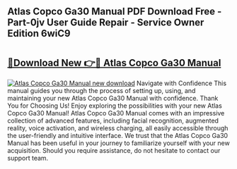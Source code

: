 ## Atlas Copco Ga30 Manual PDF Download Free - Part-0jv User Guide Repair - Service Owner Edition 6wiC9

# <h2><a href="http://bc22164.oget.top/?id=Atlas+Copco+Ga30+Manual">🔗Download New 👉🔴 Atlas Copco Ga30 Manual</a></h2>

[![Atlas Copco Ga30 Manual new download](https://i.imgur.com/5g1atiW.png)](http://bc22164.oget.top/?id=Atlas+Copco+Ga30+Manual)
Navigate with Confidence This manual guides you through the process of setting up, using, and maintaining your new Atlas Copco Ga30 Manual with confidence. Thank You for Choosing Us! Enjoy exploring the possibilities with your new Atlas Copco Ga30 Manual! Atlas Copco Ga30 Manual comes with an impressive collection of advanced features, including facial recognition, augmented reality, voice activation, and wireless charging, all easily accessible through the user-friendly and intuitive interface. We trust that the Atlas Copco Ga30 Manual has been useful in your journey to familiarize yourself with your new acquisition. Should you require assistance, do not hesitate to contact our support team.

